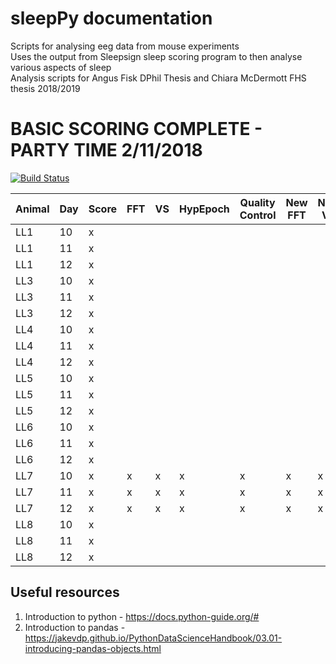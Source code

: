 # sleepPy documentation  

Scripts for analysing eeg data from mouse experiments  
Uses the output from 
Sleepsign sleep scoring program 
to then analyse various aspects of sleep  
Analysis scripts for Angus Fisk DPhil Thesis
and Chiara McDermott FHS thesis 2018/2019  

# BASIC SCORING COMPLETE - PARTY TIME 2/11/2018


[![Build Status](https://travis-ci.org/A-Fisk/sleepPy.png?branch=master)](https://travis-ci.org/A-Fisk/sleepPy)

| Animal | Day | Score | FFT | VS | HypEpoch | Quality Control | New FFT | New VS | Final Hyp |  
|---|---|---|---|---|---|---|---|---|---|  
|LL1|10|x||||||||  
|LL1|11|x||||||||  
|LL1|12|x||||||||  
|LL3|10|x|||||||||  
|LL3|11|x|||||||||  
|LL3|12|x|||||||||  
|LL4|10|x|||||||||   
|LL4|11|x|||||||||   
|LL4|12|x|||||||||   
|LL5|10|x|||||||||   
|LL5|11|x||||||||   
|LL5|12|x||||||||   
|LL6|10|x|||||||||   
|LL6|11|x|||||||||   
|LL6|12|x|||||||||   
|LL7|10|x|x|x|x|x|x|x|x|x|   
|LL7|11|x|x|x|x|x|x|x|x|x|  
|LL7|12|x|x|x|x|x|x|x|x|x|  
|LL8|10|x|||||||||   
|LL8|11|x|||||||||   
|LL8|12|x|||||||||   
## Useful resources  

1. Introduction to python - https://docs.python-guide.org/# 
2. Introduction to pandas - https://jakevdp.github.io/PythonDataScienceHandbook/03.01-introducing-pandas-objects.html 
